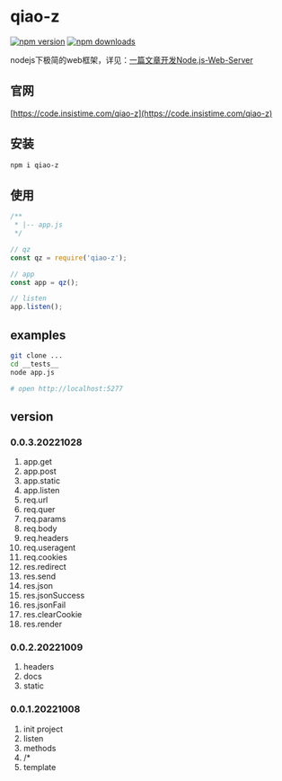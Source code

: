 # qiao-z
[![npm version](https://img.shields.io/npm/v/qiao-z.svg?style=flat-square)](https://www.npmjs.org/package/qiao-z)
[![npm downloads](https://img.shields.io/npm/dm/qiao-z.svg?style=flat-square)](https://npm-stat.com/charts.html?package=qiao-z)

nodejs下极简的web框架，详见：[一篇文章开发Node.js-Web-Server](https://blog.insistime.com/nodejs-web-server)

## 官网 
[https://code.insistime.com/qiao-z](https://code.insistime.com/qiao-z)

## 安装
```bash
npm i qiao-z
```

## 使用
```javascript
/**
 * |-- app.js
 */

// qz
const qz = require('qiao-z');

// app
const app = qz();

// listen
app.listen();
```

## examples
```bash
git clone ...
cd __tests__
node app.js

# open http://localhost:5277
```

## version
### 0.0.3.20221028
1. app.get
2. app.post
3. app.static
4. app.listen
5. req.url
6. req.quer
7. req.params
8. req.body
9. req.headers
10. req.useragent
11. req.cookies
12. res.redirect
13. res.send
14. res.json
15. res.jsonSuccess
16. res.jsonFail
17. res.clearCookie
18. res.render

### 0.0.2.20221009
1. headers
2. docs
3. static

### 0.0.1.20221008
1. init project
2. listen
3. methods
4. /*
5. template
